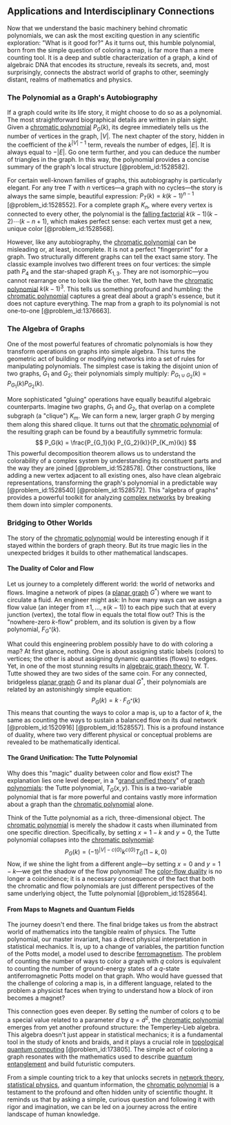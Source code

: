 ## Applications and Interdisciplinary Connections

Now that we understand the basic machinery behind chromatic polynomials, we can ask the most exciting question in any scientific exploration: "What is it good for?" As it turns out, this humble polynomial, born from the simple question of coloring a map, is far more than a mere counting tool. It is a deep and subtle characterization of a graph, a kind of algebraic DNA that encodes its structure, reveals its secrets, and, most surprisingly, connects the abstract world of graphs to other, seemingly distant, realms of mathematics and physics.

### The Polynomial as a Graph's Autobiography

If a graph could write its life story, it might choose to do so as a polynomial. The most straightforward biographical details are written in plain sight. Given a [chromatic polynomial](@article_id:266775) $P_G(k)$, its degree immediately tells us the number of vertices in the graph, $|V|$. The next chapter of the story, hidden in the coefficient of the $k^{|V|-1}$ term, reveals the number of edges, $|E|$. It is always equal to $-|E|$. Go one term further, and you can deduce the number of triangles in the graph. In this way, the polynomial provides a concise summary of the graph's local structure [@problem_id:1528582].

For certain well-known families of graphs, this autobiography is particularly elegant. For any tree $T$ with $n$ vertices—a graph with no cycles—the story is always the same simple, beautiful expression: $P_T(k) = k(k-1)^{n-1}$ [@problem_id:1528552]. For a complete graph $K_n$, where every vertex is connected to every other, the polynomial is the [falling factorial](@article_id:265329) $k(k-1)(k-2)\cdots(k-n+1)$, which makes perfect sense: each vertex must get a new, unique color [@problem_id:1528568].

However, like any autobiography, the [chromatic polynomial](@article_id:266775) can be misleading or, at least, incomplete. It is not a perfect "fingerprint" for a graph. Two structurally different graphs can tell the exact same story. The classic example involves two different trees on four vertices: the simple path $P_4$ and the star-shaped graph $K_{1,3}$. They are not isomorphic—you cannot rearrange one to look like the other. Yet, both have the [chromatic polynomial](@article_id:266775) $k(k-1)^3$. This tells us something profound and humbling: the [chromatic polynomial](@article_id:266775) captures a great deal about a graph's essence, but it does not capture everything. The map from a graph to its polynomial is not one-to-one [@problem_id:1376663].

### The Algebra of Graphs

One of the most powerful features of chromatic polynomials is how they transform operations on graphs into simple algebra. This turns the geometric act of building or modifying networks into a set of rules for manipulating polynomials. The simplest case is taking the disjoint union of two graphs, $G_1$ and $G_2$; their polynomials simply multiply: $P_{G_1 \cup G_2}(k) = P_{G_1}(k) P_{G_2}(k)$.

More sophisticated "gluing" operations have equally beautiful algebraic counterparts. Imagine two graphs, $G_1$ and $G_2$, that overlap on a complete subgraph (a "clique") $K_m$. We can form a new, larger graph $G$ by merging them along this shared clique. It turns out that the [chromatic polynomial](@article_id:266775) of the resulting graph can be found by a beautifully symmetric formula:
$$ P_G(k) = \frac{P_{G_1}(k) P_{G_2}(k)}{P_{K_m}(k)} $$
This powerful decomposition theorem allows us to understand the colorability of a complex system by understanding its constituent parts and the way they are joined [@problem_id:1528578]. Other constructions, like adding a new vertex adjacent to all existing ones, also have clean algebraic representations, transforming the graph's polynomial in a predictable way [@problem_id:1528540] [@problem_id:1528572]. This "algebra of graphs" provides a powerful toolkit for analyzing [complex networks](@article_id:261201) by breaking them down into simpler components.

### Bridging to Other Worlds

The story of the [chromatic polynomial](@article_id:266775) would be interesting enough if it stayed within the borders of graph theory. But its true magic lies in the unexpected bridges it builds to other mathematical landscapes.

#### The Duality of Color and Flow

Let us journey to a completely different world: the world of networks and flows. Imagine a network of pipes (a [planar graph](@article_id:269143) $G^*$) where we want to circulate a fluid. An engineer might ask: In how many ways can we assign a flow value (an integer from $\pm 1, \dots, \pm (k-1)$) to each pipe such that at every junction (vertex), the total flow in equals the total flow out? This is the "nowhere-zero $k$-flow" problem, and its solution is given by a flow polynomial, $F_{G^*}(k)$.

What could this engineering problem possibly have to do with coloring a map? At first glance, nothing. One is about assigning static labels (colors) to vertices; the other is about assigning dynamic quantities (flows) to edges. Yet, in one of the most stunning results in [algebraic graph theory](@article_id:273844), W. T. Tutte showed they are two sides of the same coin. For any connected, bridgeless [planar graph](@article_id:269143) $G$ and its planar dual $G^*$, their polynomials are related by an astonishingly simple equation:
$$ P_G(k) = k \cdot F_{G^*}(k) $$
This means that counting the ways to color a map is, up to a factor of $k$, the same as counting the ways to sustain a balanced flow on its dual network [@problem_id:1520916] [@problem_id:1528557]. This is a profound instance of duality, where two very different physical or conceptual problems are revealed to be mathematically identical.

#### The Grand Unification: The Tutte Polynomial

Why does this "magic" duality between color and flow exist? The explanation lies one level deeper, in a "[grand unified theory](@article_id:149810)" of [graph polynomials](@article_id:266939): the Tutte polynomial, $T_G(x, y)$. This is a two-variable polynomial that is far more powerful and contains vastly more information about a graph than the [chromatic polynomial](@article_id:266775) alone.

Think of the Tutte polynomial as a rich, three-dimensional object. The [chromatic polynomial](@article_id:266775) is merely the shadow it casts when illuminated from one specific direction. Specifically, by setting $x = 1-k$ and $y=0$, the Tutte polynomial collapses into the [chromatic polynomial](@article_id:266775):
$$ P_G(k) = (-1)^{|V|-c(G)} k^{c(G)} T_G(1-k, 0) $$
Now, if we shine the light from a different angle—by setting $x=0$ and $y=1-k$—we get the shadow of the flow polynomial! The [color-flow duality](@article_id:264525) is no longer a coincidence; it is a necessary consequence of the fact that both the chromatic and flow polynomials are just different perspectives of the same underlying object, the Tutte polynomial [@problem_id:1528564].

#### From Maps to Magnets and Quantum Fields

The journey doesn't end there. The final bridge takes us from the abstract world of mathematics into the tangible realm of physics. The Tutte polynomial, our master invariant, has a direct physical interpretation in statistical mechanics. It is, up to a change of variables, the partition function of the Potts model, a model used to describe [ferromagnetism](@article_id:136762). The problem of counting the number of ways to color a graph with $q$ colors is equivalent to counting the number of ground-energy states of a $q$-state antiferromagnetic Potts model on that graph. Who would have guessed that the challenge of coloring a map is, in a different language, related to the problem a physicist faces when trying to understand how a block of iron becomes a magnet?

This connection goes even deeper. By setting the number of colors $q$ to be a special value related to a parameter $d$ by $q=d^2$, the [chromatic polynomial](@article_id:266775) emerges from yet another profound structure: the Temperley-Lieb algebra. This algebra doesn't just appear in statistical mechanics; it is a fundamental tool in the study of knots and braids, and it plays a crucial role in [topological quantum computing](@article_id:138166) [@problem_id:173805]. The simple act of coloring a graph resonates with the mathematics used to describe [quantum entanglement](@article_id:136082) and build futuristic computers.

From a simple counting trick to a key that unlocks secrets in [network theory](@article_id:149534), [statistical physics](@article_id:142451), and quantum information, the [chromatic polynomial](@article_id:266775) is a testament to the profound and often hidden unity of scientific thought. It reminds us that by asking a simple, curious question and following it with rigor and imagination, we can be led on a journey across the entire landscape of human knowledge.